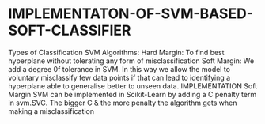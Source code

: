 # IMPLEMENTATON-OF-SVM-BASED-SOFT-CLASSIFIER
Types of  Classification SVM Algorithms: Hard Margin: To find best hyperplane without tolerating any form of misclassification Soft Margin: We add a degree 0f tolerance in SVM. In this way we allow the model to voluntary misclassify few data points if that can lead to identifying a hyperplane able to generalise better to unseen data. IMPLEMENTATION  Soft Margin SVM can be implemented in Scikit-Learn by adding a C penalty term in svm.SVC. The bigger C &amp; the more penalty the algorithm gets when making a misclassification

